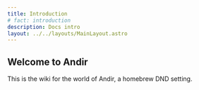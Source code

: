 ```yaml
---
title: Introduction
# fact: introduction
description: Docs intro
layout: ../../layouts/MainLayout.astro
---
```

<!-- test2 -->
## Welcome to Andir

This is the wiki for the world of Andir, a homebrew DND setting. 

